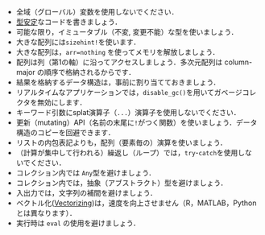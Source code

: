 - 全域（グローバル）変数を使用しないでください．
- [型安定](https://www.johnmyleswhite.com/notebook/2013/12/06/writing-type-stable-code-in-julia)なコードを書きましょう．
- 可能な限り，イミュータブル（不変, 変更不能）な型を使いましょう．
- 大きな配列には`sizehint!`を使います．
- 大きな配列は，`arr=nothing` を使ってメモリを解放しましょう．
- 配列は列（第1の軸）に沿ってアクセスしましょう．多次元配列は column-major の順序で格納されるからです．
- 結果を格納するデータ構造は，事前に割り当てておきましょう．
- リアルタイムなアプリケーションでは，`disable_gc()`を用いてガベージコレクタを無効にします．
- キーワード引数にsplat演算子（`...`）演算子を使用しないでください．
- 更新（mutating）API（名前の末尾に`!`がつく関数）を使いましょう．データ構造のコピーを回避できます．
- リストの内包表記よりも，配列（要素毎の）演算を使いましょう．
- （計算が集中して行われる）繰返し（ループ）では，`try`-`catch`を使用しないでください．
- コレクション内では `Any`型を避けましょう．
- コレクション内では，抽象（アブストラクト）型を避けましょう．
- 入出力では，文字列の補間を避けましょう．
- ベクトル化([Vectorizing](https://www.johnmyleswhite.com/notebook/2013/12/22/the-relationship-between-vectorized-and-devectorized-code "https://www.johnmyleswhite.com/notebook/2013/12/22/the-relationship-between-vectorized-and-devectorized-code"))は，速度を向上させません（R，MATLAB，Pythonとは異なります）．
- 実行時は `eval` の使用を避けましょう．
